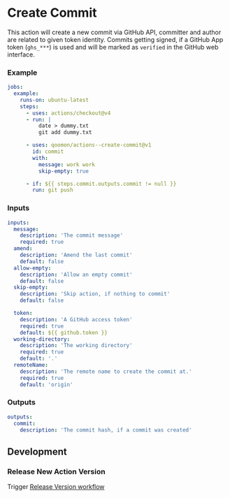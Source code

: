 # Create Commit

This action will create a new commit via GitHub API, committer and author are related to given token identity.
Commits getting signed, if a GitHub App token (`ghs_***`) is used and will be marked as `verified` in the GitHub web interface.

### Example

```yaml
jobs:
  example:
    runs-on: ubuntu-latest
    steps:
      - uses: actions/checkout@v4
      - run: |
          date > dummy.txt
          git add dummy.txt

      - uses: qoomon/actions--create-commit@v1
        id: commit
        with:
          message: work work
          skip-empty: true

      - if: ${{ steps.commit.outputs.commit != null }}
        run: git push
```

### Inputs

```yaml
inputs:
  message:
    description: 'The commit message'
    required: true
  amend:
    description: 'Amend the last commit'
    default: false
  allow-empty:
    description: 'Allow an empty commit'
    default: false
  skip-empty:
    description: 'Skip action, if nothing to commit'
    default: false

  token:
    description: 'A GitHub access token'
    required: true
    default: ${{ github.token }}
  working-directory:
    description: 'The working directory'
    required: true
    default: '.'
  remoteName:
    description: 'The remote name to create the commit at.'
    required: true
    default: 'origin'
```

### Outputs

```yaml
outputs:
  commit:
    description: 'The commit hash, if a commit was created'
```

## Development

### Release New Action Version

Trigger [Release Version workflow](/actions/workflows/action-release.yaml)
